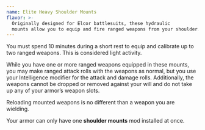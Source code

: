 ```yaml
---
name: Elite Heavy Shoulder Mounts
flavor: >-
  Originally designed for Elcor battlesuits, these hydraulic
  mounts allow you to equip and fire ranged weapons from your shoulder.
---
```

You must spend 10 minutes during a short rest to equip and calibrate up to two ranged weapons.
This is considered light activity.

While you have one or more ranged weapons equipped in these mounts, you may make ranged attack
rolls with the weapons as normal, but you use your Intelligence modifier for the attack and damage
rolls. Additionally, the weapons cannot be dropped or removed against your will and do not take
up any of your armor’s weapon slots.

Reloading mounted weapons is no different than a weapon you are wielding.

Your armor can only have one __shoulder mounts__ mod installed at once.
